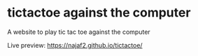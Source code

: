 # tictactoe against the computer
A website to play tic tac toe against the computer

Live preview: https://najaf2.github.io/tictactoe/


